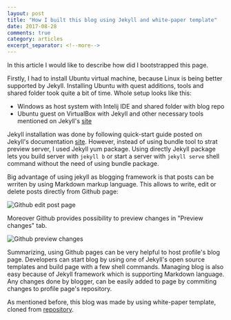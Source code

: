 ```yaml
---
layout: post
title: "How I built this blog using Jekyll and white-paper template"
date: 2017-08-28
comments: true
category: articles
excerpt_separator: <!--more-->
---
```


In this article I would like to describe how did I bootstrapped this page.

<!--more-->
Firstly, I had to install Ubuntu virtual machine, because Linux is being better supported by Jekyll.
Installing Ubuntu with quest additions, tools and shared folder took quite a bit of time.
Whole setup looks like this:

- Windows as host system with Intelij IDE and shared folder with blog repo
- Ubuntu guest on VirtualBox with Jekyll and other necessary tools mentioned on Jekyll's [site](https://jekyllrb.com/docs/installation/)

Jekyll installation was done by following quick-start guide posted on Jekyll's documentation [site](https://jekyllrb.com/docs/quickstart/). However, instead of using bundle tool to strat preview server, I used Jekyll yum package.
Using directly Jekyll package lets you build server with `jekyll b` or start a server with `jekyll serve` shell command without the need of using bundle package.

Big advantage of using jekyll as blogging framework is that posts can be wrriten by using Markdown markup language. This allows to write, edit or delete posts directly from Github page:


![Github edit post page](https://github.com/Pszemo230/Pszemo230.github.io/blob/master/assets/githubEdit.PNG?raw=true "Github post editing page")


Moreover Github provides possibility to preview changes in "Preview changes" tab.


![Github preview changes](https://github.com/Pszemo230/Pszemo230.github.io/blob/master/assets/previewChanges.PNG?raw=true "Github preview changes")


Summarizing, using Github pages can be very helpful to host profile's blog page. Developers can start blog by using one of Jekyll's  open source templates and build page with a few shell commands. Managing blog is also easy because of Jekyll framework which is supporting Markdown language. Any changes done by blogger, can be easily added to page by commiting changes to profile page's repository. 


As mentioned before, this blog was made by using white-paper template, cloned
from [repository](https://github.com/vinitkumar/white-paper).
